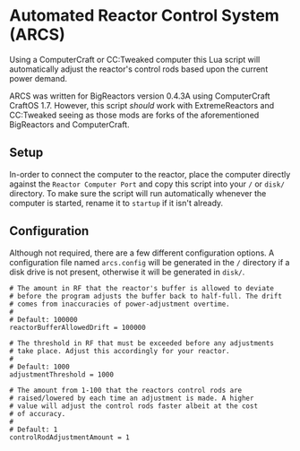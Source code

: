 # Automated Reactor Control System (ARCS)
Using a ComputerCraft or CC:Tweaked computer this Lua script will automatically adjust the reactor's control rods based upon the current power demand.

ARCS was written for BigReactors version 0.4.3A using ComputerCraft CraftOS 1.7. However, this script <i>should</i> work with ExtremeReactors and CC:Tweaked seeing as those mods are forks of the aforementioned BigReactors and ComputerCraft.

## Setup
In-order to connect the computer to the reactor, place the computer directly against the `Reactor Computer Port` and copy this script into your `/` or `disk/` directory. To make sure the script will run automatically whenever the computer is started, rename it to `startup` if it isn't already.

## Configuration
Although not required, there are a few different configuration options. A configuration file named `arcs.config` will be generated in the `/` directory if a disk drive is not present, otherwise it will be generated in `disk/`.

```
# The amount in RF that the reactor's buffer is allowed to deviate
# before the program adjusts the buffer back to half-full. The drift 
# comes from inaccuracies of power-adjustment overtime.
#
# Default: 100000
reactorBufferAllowedDrift = 100000

# The threshold in RF that must be exceeded before any adjustments 
# take place. Adjust this accordingly for your reactor.
#
# Default: 1000 
adjustmentThreshold = 1000

# The amount from 1-100 that the reactors control rods are 
# raised/lowered by each time an adjustment is made. A higher
# value will adjust the control rods faster albeit at the cost 
# of accuracy.
#
# Default: 1
controlRodAdjustmentAmount = 1
```
